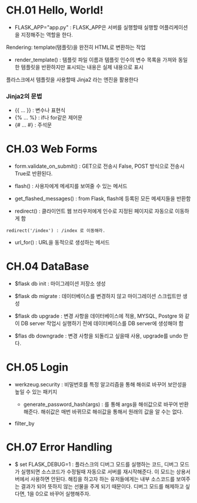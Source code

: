 # CH.01 Hello, World!

* FLASK_APP="app.py" : FLASK_APP은 서버를 실행할때 실행할 어플리케이션을 지정해주는 역할을 한다. 

Rendering: template(탬플릿)을 완전히 HTML로 변환하는 작업

* render_template() : 템플릿 파일 이름과 템플릿 인수의 변수 목록을 가져와 동일한 템플릿을 반환하지만 표시되는 내용은 실제 내용으로 표시

플라스크에서 템플릿을 사용할때 Jinja2 라는 엔진을 활용한다

### Jinja2의 문법

* {{ ... }} : 변수나 표현식
* {% ... %} : if나 for같은 제어문
* {# ... #} : 주석문 


# CH.03 Web Forms

* form.validate_on_submit() : GET으로 전송시 False, POST 방식으로 전송시 True로 반환된다.

* flash() : 사용자에게 메세지를 보여줄 수 있는 메서드

* get_flashed_messages() : from Flask, flash에 등록된 모든 메세지들을 반환함

* redirect() : 클라이언트 웹 브라우저에게 인수로 지정된 페이지로 자동으로 이동하게 함

```
redirect('/index') : /index 로 이동해라.
```

* url_for() : URL을 동적으로 생성하는 메서드

# CH.04 DataBase

* $flask db init : 마이그레이션 저장소 생성

* $flask db migrate : 데이터베이스를 변경하지 않고 마이그레이션 스크립트만 생성

* $flask db upgrade : 변경 사항을 데이터베이스에 적용, MYSQL, Postgre 와 같이 DB server 작업시 실행하기 전에 데이터베이스를 DB server에 생성해야 함

* $flas db downgrade : 변경 사항을 되돌리고 싶을때 사용, upgrade를 undo 한다.


# CH.05 Login

* werkzeug.security : 비밀번호를 특정 알고리즘을 통해 해쉬로 바꾸어 보안성을 높일 수 있는 패키지
  * generate_password_hash(args) : 를 통해 args을 해쉬값으로 바꾸어 반환해준다. 해쉬값은 매번 바뀌므로 해쉬값을 통해서 원래의 값을 알 수는 없다.
  
* filter_by


# CH.07 Error Handling

* $ set FLASK_DEBUG=1 : 플라스크의 디버그 모드를 실행하는 코드, 디버그 모드가 실행되면 소스코드가 수정될때 자동으로 서버를 재시작해준다. 이 모드는
상용서버에서 사용하면 안된다. 해킹을 하고자 하는 유저들에게는 내부 소스코드를 보여주는 결과가 되어 뜻하지 않는 선물을 주게 되기 때문이다.
디버그 모드를 해제하고 싶다면, 1을 0으로 바꾸어 실행해주자.
